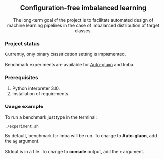 <div align="center">
<h2>Configuration-free imbalanced learning</h2>

The long-term goal of the project is to facilitate automated design of machine learning pipelines in the case of imbalanced distribution of target classes.
</div>

### Project status
Currently, only binary classification setting is implemented.
<br/>
<br/>
Benchmark experiments are available for [Auto-gluon](https://github.com/autogluon/autogluon) and Imba.
### Prerequisites

1. Python interpreter 3.10.
2. Installation of requirements.

### Usage example

To run a benchmark just type in the terminal:
```
./experiment.sh
```

By default, benchmark for Imba will be run. To change to **Auto-gluon**, add the `ag` argument.
<br/>
<br/>
Stdout is in a file. To change to **console** output, add the `c` argument.


